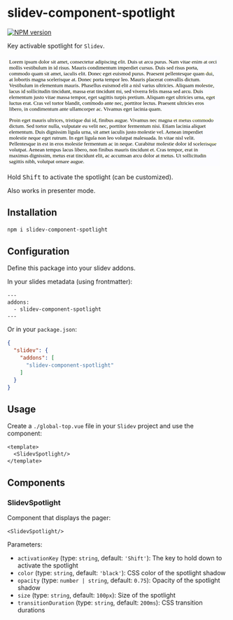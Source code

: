 # slidev-component-spotlight

[![NPM version](https://img.shields.io/npm/v/slidev-component-spotlight?color=3AB9D4&label=)](https://www.npmjs.com/package/slidev-component-spotlight)

Key activable spotlight for `Slidev`.

![Spotlight demo](./assets/spotlight.gif)

Hold <kbd>Shift</kbd> to activate the spotlight (can be customized).

Also works in presenter mode.

## Installation

```bash
npm i slidev-component-spotlight
```

## Configuration

Define this package into your slidev addons.

In your slides metadata (using frontmatter):
```
---
addons:
  - slidev-component-spotlight
---
```

Or in your `package.json`:
```json
{
  "slidev": {
    "addons": [
      "slidev-component-spotlight"
    ]
  }
}
```

## Usage

Create a `./global-top.vue` file in your `Slidev` project and use the component:
```vue
<template>
  <SlidevSpotlight/>
</template>
```

## Components

### SlidevSpotlight

Component that displays the pager:
```vue
<SlidevSpotlight/>
```

Parameters:

* `activationKey` (type: `string`, default: `'Shift'`): The key to hold down to activate the spotlight
* `color` (type: `string`, default: `'black'`): CSS color of the spotlight shadow
* `opacity` (type: `number | string`, default: `0.75`): Opacity of the spotlight shadow
* `size` (type: `string`, default: `100px`): Size of the spotlight
* `transitionDuration` (type: `string`, default: `200ms`): CSS transition durations
